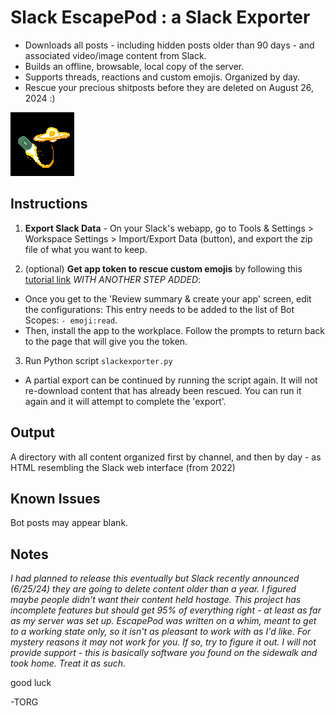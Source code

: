 # Slack EscapePod : a Slack Exporter
- Downloads all posts - including hidden posts older than 90 days - and associated video/image content from Slack.
- Builds an offline, browsable, local copy of the server.
- Supports threads, reactions and custom emojis. Organized by day.
- Rescue your precious shitposts before they are deleted on August 26, 2024 :)


![escapepod image with a pixel art craft flying away from a black hole](https://github.com/torgtrungus/slackescapepod/blob/main/logo.png?raw=true 'Escapepod logo')

## Instructions

1. **Export Slack Data** - On your Slack's webapp, go to Tools & Settings > Workspace Settings > Import/Export Data (button), and export the zip file of what you want to keep.

2. (optional) **Get app token to rescue custom emojis** by following this [tutorial link](https://api.slack.com/tutorials/tracks/getting-a-token) *WITH ANOTHER STEP ADDED*:

 - Once you get to the 'Review summary & create your app' screen, edit the configurations:
   This entry needs to be added to the list of Bot Scopes: `- emoji:read`.
 - Then, install the app to the workplace. Follow the prompts to return back to the page that will give you the token.

3. Run Python script `slackexporter.py`

 - A partial export can be continued by running the script again. It will not re-download content that has already been rescued. You can run it again and it will attempt to complete the 'export'.


## Output

A directory with all content organized first by channel, and then by day - as HTML resembling the Slack web interface (from 2022)


## Known Issues

Bot posts may appear blank.

## Notes

*I had planned to release this eventually but Slack recently announced (6/25/24) they are going to delete content older than a year. I figured maybe people didn't want their content held hostage.*
*This project has incomplete features but should get 95% of everything right - at least as far as my server was set up. EscapePod was written on a whim, meant to get to a working state only, so it isn't as pleasant to work with as I'd like. For mystery reasons it may not work for you. If so, try to figure it out. I will not provide support - this is basically software you found on the sidewalk and took home. Treat it as such.*


good luck

-TORG
